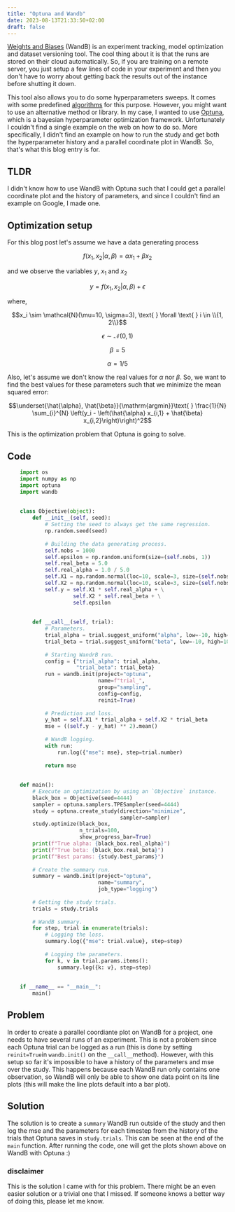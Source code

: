 ```yaml
---
title: "Optuna and Wandb"
date: 2023-08-13T21:33:50+02:00
draft: false
---
```



[Weights and Biases][0] (WandB) is an experiment tracking, model optimization and dataset versioning tool. The cool thing about it is that the runs are stored on their cloud automatically. So, if you are training on a remote server, you just setup a few lines of code in your experiment and then you don't have to worry about getting back the results out of the instance before shutting it down. 
<!--more-->


This tool also allows you to do some hyperparameters sweeps. It comes with some predefined [algorithms][1] for this purpose. However, you might want to use an alternative method or library. In my case, I wanted to use [Optuna][2], which is a bayesian hyperparameter optimization framework. Unfortunately I couldn't find a single example on the web on how to do so. More specifically, I didn't find an example on how to run the study and get both the hyperparameter history and a parallel coordinate plot in WandB. So, that's what this blog entry is for.


[0]: https://www.wandb.com/
[1]: https://github.com/wandb/client/tree/master/wandb/sweeps
[2]: https://optuna.org/

## TLDR

I didn't know how to use WandB with Optuna such that I could get a parallel coordinate plot and the history of parameters, and since I couldn't find an example on Google, I made one.

## Optimization setup

For this blog post let's assume we have a data generating process

$$f(x_1, x_2 | \alpha, \beta) = \alpha x_1 + \beta x_2$$

and we observe the variables $y$, $x_1$ and $x_2$

$$y = f(x_1, x_2 | \alpha, \beta) + \epsilon$$

where,

$$x_i \sim \mathcal{N}(\mu=10, \sigma=3), \text{ } \forall \text{ } i \in \\{1, 2\\}$$

$$\epsilon \sim \mathcal{N}(0, 1)$$

$$\beta = 5$$

$$\alpha = 1 / 5$$

Also, let's assume we don't know the real values for $\alpha$ nor $\beta$. So, we want to find the best values for these parameters such that we minimize the mean squared error:

$$\underset{\hat{\alpha}, \hat{\beta}}{\mathrm{argmin}}\text{ } \frac{1}{N} \sum_{i}^{N} \left(y_i - \left(\hat{\alpha} x_{i,1} + \hat{\beta} x_{i,2}\right)\right)^2$$

This is the optimization problem that Optuna is going to solve.


## Code
```python
    import os
    import numpy as np
    import optuna
    import wandb
    
    
    class Objective(object):
        def __init__(self, seed):
            # Setting the seed to always get the same regression.
            np.random.seed(seed)
    
            # Building the data generating process.
            self.nobs = 1000
            self.epsilon = np.random.uniform(size=(self.nobs, 1))
            self.real_beta = 5.0
            self.real_alpha = 1.0 / 5.0
            self.X1 = np.random.normal(loc=10, scale=3, size=(self.nobs, 1))
            self.X2 = np.random.normal(loc=10, scale=3, size=(self.nobs, 1))
            self.y = self.X1 * self.real_alpha + \
                     self.X2 * self.real_beta + \
                     self.epsilon
    
    
        def __call__(self, trial):
            # Parameters.
            trial_alpha = trial.suggest_uniform("alpha", low=-10, high=10)
            trial_beta = trial.suggest_uniform("beta", low=-10, high=10)
    
            # Starting WandrB run.
            config = {"trial_alpha": trial_alpha,
                      "trial_beta": trial_beta}
            run = wandb.init(project="optuna",
                             name=f"trial_",
                             group="sampling",
                             config=config,
                             reinit=True)
    
            # Prediction and loss.
            y_hat = self.X1 * trial_alpha + self.X2 * trial_beta
            mse = ((self.y - y_hat) ** 2).mean()
    
            # WandB logging.
            with run:
                run.log({"mse": mse}, step=trial.number)
    
            return mse
    
    
    def main():
        # Execute an optimization by using an `Objective` instance.
        black_box = Objective(seed=4444)
        sampler = optuna.samplers.TPESampler(seed=4444)
        study = optuna.create_study(direction="minimize",
                                    sampler=sampler)
        study.optimize(black_box,
                       n_trials=100,
                       show_progress_bar=True)
        print(f"True alpha: {black_box.real_alpha}")
        print(f"True beta: {black_box.real_beta}")
        print(f"Best params: {study.best_params}")
    
        # Create the summary run.
        summary = wandb.init(project="optuna",
                             name="summary",
                             job_type="logging")
    
        # Getting the study trials.
        trials = study.trials
    
        # WandB summary.
        for step, trial in enumerate(trials):
            # Logging the loss.
            summary.log({"mse": trial.value}, step=step)
    
            # Logging the parameters.
            for k, v in trial.params.items():
                summary.log({k: v}, step=step)
    
    
    if __name__ == "__main__":
        main()
```

## Problem

In order to create a parallel coordiante plot on WandB for a project, one needs to have several runs of an experiment. This is not a problem since each Optuna trial can be logged as a run (this is done by setting `reinit=True`in `wandb.init()` on the `__call__`method). However, with this setup so far it's impossible to have a history of the parameters and mse over the study. This happens because each WandB run only contains one observation, so WandB will only be able to show one data point on its line plots (this will make the line plots default into a bar plot).

## Solution

The solution is to create a `summary` WandB run outside of the study and then log the mse and the parameters for each timestep from the history of the trials that Optuna saves in `study.trials`. This can be seen at the end of the `main` function. After running the code, one will get the plots shown above on WandB with Optuna :)

### disclaimer

This is the solution I came with for this problem. There might be an even easier solution or a trivial one that I missed. If someone knows a better way of doing this, please let me know.
